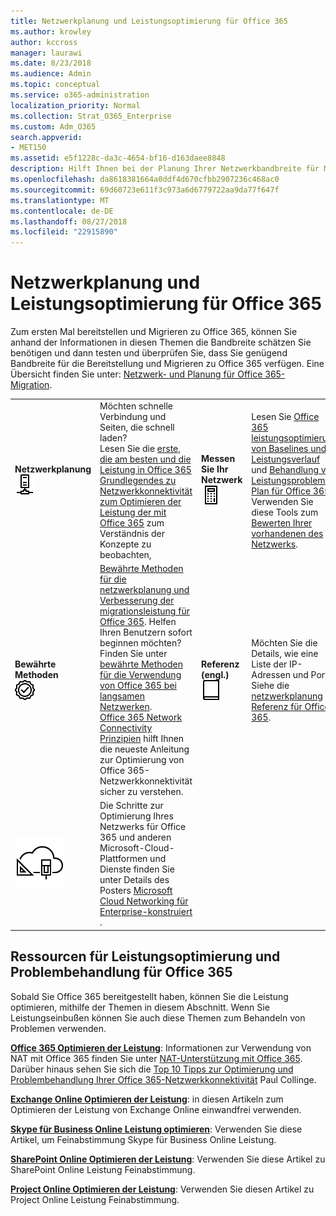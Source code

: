 ```yaml
---
title: Netzwerkplanung und Leistungsoptimierung für Office 365
ms.author: krowley
author: kccross
manager: laurawi
ms.date: 8/23/2018
ms.audience: Admin
ms.topic: conceptual
ms.service: o365-administration
localization_priority: Normal
ms.collection: Strat_O365_Enterprise
ms.custom: Adm_O365
search.appverid:
- MET150
ms.assetid: e5f1228c-da3c-4654-bf16-d163daee8848
description: Hilft Ihnen bei der Planung Ihrer Netzwerkbandbreite für Microsoft Office 365 erforderlich. Nachdem Sie bereitgestellt haben, wird hier feine Tune zurück, und Problembehandlung bei Office 365-Leistung.
ms.openlocfilehash: da8618381664a0ddf4d670cfbb2907236c468ac0
ms.sourcegitcommit: 69d60723e611f3c973a6d6779722aa9da77f647f
ms.translationtype: MT
ms.contentlocale: de-DE
ms.lasthandoff: 08/27/2018
ms.locfileid: "22915890"
---
```

# <a name="network-planning-and-performance-tuning-for-office-365"></a>Netzwerkplanung und Leistungsoptimierung für Office 365
Zum ersten Mal bereitstellen und Migrieren zu Office 365, können Sie anhand der Informationen in diesen Themen die Bandbreite schätzen Sie benötigen und dann testen und überprüfen Sie, dass Sie genügend Bandbreite für die Bereitstellung und Migrieren zu Office 365 verfügen. Eine Übersicht finden Sie unter: [Netzwerk- und Planung für Office 365-Migration](network-and-migration-planning.md).
  
|||||
|:-----|:-----|:-----|:-----|
|**Netzwerkplanung** <br/> ![Netzwerk](media/5e9dcd06-601b-4b28-88dc-f524e7548794.png)           <br/> |Möchten schnelle Verbindung und Seiten, die schnell laden?  <br/> Lesen Sie die [erste, die am besten und die Leistung in Office 365](https://aka.ms/o365perfprinciples) <br/> [Grundlegendes zu Netzwerkkonnektivität zum Optimieren der Leistung der mit Office 365](https://blogs.office.com/2015/03/04/understanding-network-connectivity-optimize-performance-office-365/) zum Verständnis der Konzepte zu beobachten,  <br/> |**Messen Sie Ihr Netzwerk** <br/> ![„Rechner“ ](media/d690a132-4884-40eb-a918-526bb3dff3cc.png)           <br/> |Lesen Sie [Office 365 leistungsoptimierung von Baselines und Leistungsverlauf](performance-tuning-using-baselines-and-history.md) und [Behandlung von Leistungsproblemen Plan für Office 365](performance-troubleshooting-plan.md).  <br/> Verwenden Sie diese Tools zum [Bewerten Ihrer vorhandenen des Netzwerks](network-and-migration-planning.md#calculators).  <br/> |
|**Bewährte Methoden** <br/> ![Bewährte Methoden](media/2a659a5c-1007-47d3-a6c6-a19e018ab29b.png)           <br/> |[Bewährte Methoden für die netzwerkplanung und Verbesserung der migrationsleistung für Office 365](network-and-migration-planning.md#BestPractices). Helfen Ihren Benutzern sofort beginnen möchten? Finden Sie unter [bewährte Methoden für die Verwendung von Office 365 bei langsamen Netzwerken](https://support.office.com/article/fd16c8d2-4799-4c39-8fd7-045f06640166).<br/> [Office 365 Network Connectivity Prinzipien](https://aka.ms/o365networkingprinciples) hilft Ihnen die neueste Anleitung zur Optimierung von Office 365-Netzwerkkonnektivität sicher zu verstehen.  <br/> |**Referenz (engl.)** <br/> ![Adressbuch oder Journal](media/56dff3c1-f605-48d8-811f-7d13ce639ecd.png)           <br/> |Möchten Sie die Details, wie eine Liste der IP-Adressen und Ports? Siehe die [netzwerkplanung Referenz für Office 365](network-and-migration-planning.md#NetReference).<br/> |
|![Finden Sie unter Microsoft Cloud Netzwerk konstruiert Enterprise-Poster](media/3094be9f-2407-4fa5-896d-aa66ef7b9bb9.png)           <br/> |Die Schritte zur Optimierung Ihres Netzwerks für Office 365 und anderen Microsoft-Cloud-Plattformen und Dienste finden Sie unter Details des Posters [Microsoft Cloud Networking für Enterprise-konstruiert](https://aka.ms/cloudarchnetworking) .  <br/> |
   
## <a name="performance-tuning-and-troubleshooting-resources-for-office-365"></a>Ressourcen für Leistungsoptimierung und Problembehandlung für Office 365
<a name="apptuning"> </a>

Sobald Sie Office 365 bereitgestellt haben, können Sie die Leistung optimieren, mithilfe der Themen in diesem Abschnitt. Wenn Sie Leistungseinbußen können Sie auch diese Themen zum Behandeln von Problemen verwenden.
  
 **[Office 365 Optimieren der Leistung](tune-office-365-performance.md)**: Informationen zur Verwendung von NAT mit Office 365 finden Sie unter [NAT-Unterstützung mit Office 365](nat-support-with-office-365.md). Darüber hinaus sehen Sie sich die [Top 10 Tipps zur Optimierung und Problembehandlung Ihrer Office 365-Netzwerkkonnektivität](https://blogs.technet.com/b/onthewire/archive/2014/06/18/top-10-tips-for-optimising-amp-troubleshooting-your-office-365-network-connectivity.aspx) Paul Collinge. 
  
 **[Exchange Online Optimieren der Leistung](tune-exchange-online-performance.md)**: in diesen Artikeln zum Optimieren der Leistung von Exchange Online einwandfrei verwenden. 
  
 **[Skype für Business Online Leistung optimieren](tune-skype-for-business-online-performance.md)**: Verwenden Sie diese Artikel, um Feinabstimmung Skype für Business Online Leistung. 
  
 **[SharePoint Online Optimieren der Leistung](tune-sharepoint-online-performance.md)**: Verwenden Sie diese Artikel zu SharePoint Online Leistung Feinabstimmung. 
  
 **[Project Online Optimieren der Leistung](https://support.office.com/article/12ba0ebd-c616-42e5-b9b6-cad570e8409c)**: Verwenden Sie diesen Artikel zu Project Online Leistung Feinabstimmung. 
  


